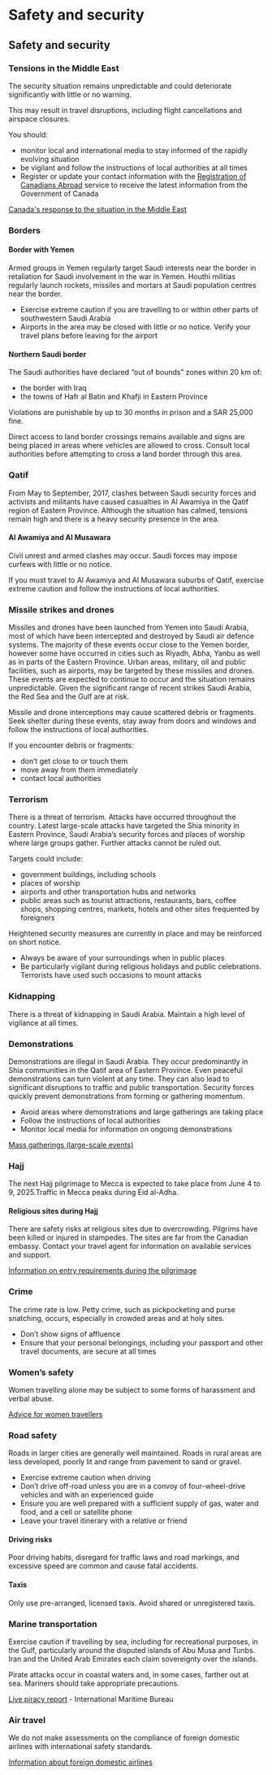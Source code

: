 # Safety and security

## Safety and security

### Tensions in the Middle East

The security situation remains unpredictable and could deteriorate significantly with little or no warning.

This may result in travel disruptions, including flight cancellations and airspace closures.

You should:

* monitor local and international media to stay informed of the rapidly evolving situation
* be vigilant and follow the instructions of local authorities at all times
* Register or update your contact information with the [Registration of Canadians Abroad](https://travel.gc.ca/travelling/registration "https://travel.gc.ca/travelling/registration") service to receive the latest information from the Government of Canada

[Canada's response to the situation in the Middle East](https://www.international.gc.ca/world-monde/issues_development-enjeux_developpement/response_conflict-reponse_conflits/crisis-crises/middle-east-moyen-orient.aspx?lang=eng)

### Borders

#### Border with Yemen

Armed groups in Yemen regularly target Saudi interests near the border in retaliation for Saudi involvement in the war in Yemen. Houthi militias regularly launch rockets, missiles and mortars at Saudi population centres near the border.

* Exercise extreme caution if you are travelling to or within other parts of southwestern Saudi Arabia
* Airports in the area may be closed with little or no notice. Verify your travel plans before leaving for the airport

#### Northern Saudi border

The Saudi authorities have declared “out of bounds” zones within 20 km of:

* the border with Iraq
* the towns of Hafr al Batin and Khafji in Eastern Province

Violations are punishable by up to 30 months in prison and a SAR 25,000 fine.

Direct access to land border crossings remains available and signs are being placed in areas where vehicles are allowed to cross. Consult local authorities before attempting to cross a land border through this area.

### Qatif

From May to September, 2017, clashes between Saudi security forces and activists and militants have caused casualties in Al Awamiya in the Qatif region of Eastern Province. Although the situation has calmed, tensions remain high and there is a heavy security presence in the area.

#### Al Awamiya and Al Musawara

Civil unrest and armed clashes may occur. Saudi forces may impose curfews with little or no notice.

If you must travel to Al Awamiya and Al Musawara suburbs of Qatif, exercise extreme caution and follow the instructions of local authorities.

### Missile strikes and drones

Missiles and drones have been launched from Yemen into Saudi Arabia, most of which have been intercepted and destroyed by Saudi air defence systems. The majority of these events occur close to the Yemen border, however some have occurred in cities such as Riyadh, Abha, Yanbu as well as in parts of the Eastern Province. Urban areas, military, oil and public facilities, such as airports, may be targeted by these missiles and drones. These events are expected to continue to occur and the situation remains unpredictable. Given the significant range of recent strikes Saudi Arabia, the Red Sea and the Gulf are at risk.

Missile and drone interceptions may cause scattered debris or fragments. Seek shelter during these events, stay away from doors and windows and follow the instructions of local authorities.

If you encounter debris or fragments:

* don’t get close to or touch them
* move away from them immediately
* contact local authorities

### Terrorism

There is a threat of terrorism. Attacks have occurred throughout the country. Latest large-scale attacks have targeted the Shia minority in Eastern Province, Saudi Arabia’s security forces and places of worship where large groups gather. Further attacks cannot be ruled out.

Targets could include:

* government buildings, including schools
* places of worship
* airports and other transportation hubs and networks
* public areas such as tourist attractions, restaurants, bars, coffee shops, shopping centres, markets, hotels and other sites frequented by foreigners

Heightened security measures are currently in place and may be reinforced on short notice.

* Always be aware of your surroundings when in public places
* Be particularly vigilant during religious holidays and public celebrations. Terrorists have used such occasions to mount attacks

### Kidnapping

There is a threat of kidnapping in Saudi Arabia. Maintain a high level of vigilance at all times.

### Demonstrations

Demonstrations are illegal in Saudi Arabia. They occur predominantly in Shia communities in the Qatif area of Eastern Province. Even peaceful demonstrations can turn violent at any time. They can also lead to significant disruptions to traffic and public transportation. Security forces quickly prevent demonstrations from forming or gathering momentum.

* Avoid areas where demonstrations and large gatherings are taking place
* Follow the instructions of local authorities
* Monitor local media for information on ongoing demonstrations

[Mass gatherings (large-scale events)](https://travel.gc.ca/travelling/health-safety/mass-gatherings)

### Hajj

The next Hajj pilgrimage to Mecca is expected to take place from June 4 to 9, 2025.Traffic in Mecca peaks during Eid al-Adha.

#### Religious sites during Hajj

There are safety risks at religious sites due to overcrowding. Pilgrims have been killed or injured in stampedes. The sites are far from the Canadian embassy. Contact your travel agent for information on available services and support.

[Information on entry requirements during the pilgrimage](https://travel.gc.ca/destinations/saudi-arabia?_ga=2.187610600.1712953064.1710160261-33860031.1709822302#entryexit)

### Crime

The crime rate is low. Petty crime, such as pickpocketing and purse snatching, occurs, especially in crowded areas and at holy sites.

* Don’t show signs of affluence
* Ensure that your personal belongings, including your passport and other travel documents, are secure at all times

### Women’s safety

Women travelling alone may be subject to some forms of harassment and verbal abuse.

[Advice for women travellers](https://travel.gc.ca/travelling/health-safety/advice-for-women-travellers "Advice for women travellers")

### Road safety

Roads in larger cities are generally well maintained. Roads in rural areas are less developed, poorly lit and range from pavement to sand or gravel.

* Exercise extreme caution when driving
* Don’t drive off-road unless you are in a convoy of four-wheel-drive vehicles and with an experienced guide
* Ensure you are well prepared with a sufficient supply of gas, water and food, and a cell or satellite phone
* Leave your travel itinerary with a relative or friend

#### Driving risks

Poor driving habits, disregard for traffic laws and road markings, and excessive speed are common and cause fatal accidents.

#### Taxis

Only use pre-arranged, licensed taxis. Avoid shared or unregistered taxis.

### Marine transportation

Exercise caution if travelling by sea, including for recreational purposes, in the Gulf, particularly around the disputed islands of Abu Musa and Tunbs. Iran and the United Arab Emirates each claim sovereignty over the islands.

Pirate attacks occur in coastal waters and, in some cases, farther out at sea. Mariners should take appropriate precautions.

[Live piracy report](https://icc-ccs.org/index.php/piracy-reporting-centre) - International Maritime Bureau

### Air travel

We do not make assessments on the compliance of foreign domestic airlines with international safety standards.

[Information about foreign domestic airlines](https://travel.gc.ca/air/in-flight-safety#other)